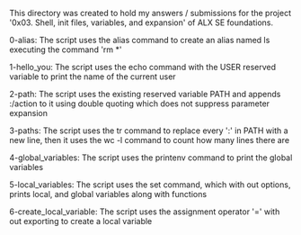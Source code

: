 This directory was created to hold my answers / submissions for the project '0x03. Shell, init files, variables, and expansion' of ALX SE foundations.

0-alias: The script uses the alias command to create an alias named ls executing the command 'rm *'

1-hello_you: The script uses the echo command with the USER reserved variable to print the name of the current user

2-path: The script uses the existing reserved variable PATH and appends :/action to it using double quoting which does not suppress parameter expansion

3-paths: The script uses the tr command to replace every ':' in PATH with a new line, then it uses the wc -l command to count how many lines there are

4-global_variables: The script uses the printenv command to print the global variables

5-local_variables: The script uses the set command, which with out options, prints local, and global variables along with functions

6-create_local_variable: The script uses the assignment operator '=' with out exporting to create a local variable


